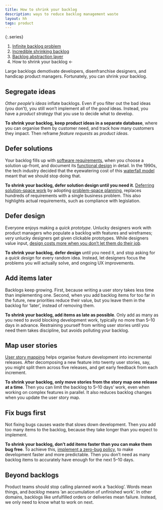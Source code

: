 ```yaml
---
title: How to shrink your backlog
description: ways to reduce backlog management waste
layout: hh
tags: product
---
```


{:.series}
1. [Infinite backlog problem](infinite-backlog)
2. [Incredible shrinking backlog](backlog-shrinkage)
3. [Backlog abstraction layer](backlog-abstraction-layer)
4. How to shrink your backlog ←

Large backlogs demotivate developers, disenfranchise designers, and handicap product managers.
Fortunately, you can shrink your backlog.

## Segregate ideas

_Other people’s ideas_ inflate backlogs.
Even if you filter out the bad ideas (you don’t), you still won’t implement all of the _good_ ideas.
Instead, you have a _product strategy_ that you use to decide what to develop.

**To shrink your backlog, keep product ideas in a separate database**,
where you can organise them by customer need, and track how many customers they impact.
Then reframe _feature requests_ as _product ideas_.

## Defer solutions

Your backlog fills up with [software requirements](https://en.wikipedia.org/wiki/Software_requirements),
when you choose a solution up-front, and document its
[functional design](https://en.wikipedia.org/wiki/Requirements_analysis) in detail.
In the 1990s, the tech industry decided that the eyewatering cost of this
[waterfall model](https://en.wikipedia.org/wiki/Waterfall_model) meant that we should stop doing that.

**To shrink your backlog, defer solution design until you need it**.
[Deferring solution-space work](defer-solutions) by adopting
[problem-space planning](quarterly-objectives),
replaces hundreds of requirements with a single business problem.
This also highlights actual requirements, such as compliance with legislation.

## Defer design

Everyone enjoys making a _quick prototype_.
Unlucky designers work with product managers who populate a backlog with features and wireframes;
_very_ unlucky designers get given clickable prototypes.
While designers value input,
[design costs more when you don’t let them do their job](https://www.boredpanda.com/designer-price-list-client-helps-digital-synopsis/).

**To shrink your backlog, defer design** until you need it,
and stop asking for a _quick design_ for every random idea.
Instead, let designers focus the problems you will actually solve, and ongoing UX improvements.

## Add items later

Backlogs keep growing.
First, because writing a user story takes less time than implementing one.
Second, when you add backlog items for too far in the future, new priorities reduce their value,
but you leave them in the backlog for ‘later’, instead of removing them.

**To shrink your backlog, add items as late as possible**.
Only add as many as you need to avoid blocking development work,
typically no more than 5–10 days in advance.
Restraining yourself from writing user stories until you need them takes discipline,
but avoids polluting your backlog.

## Map user stories

[User story mapping](https://www.jpattonassociates.com/jeff-pattons-book-released-user-story-mapping/)
helps organise feature development into incremental releases.
After decomposing a new feature into twenty user stories, say,
you might split them across five releases, and get early feedback from each increment.

**To shrink your backlog, only move stories from the story map one release at a time**.
Then you can limit the backlog to 5–10 days’ work, even when working on complex features in parallel.
It also reduces backlog changes when you update the user story map.

## Fix bugs first

Not fixing bugs causes waste that slows down development.
Then you add too many items to the backlog, because they take longer than you expect to implement.

**To shrink your backlog, don’t add items faster than you can make them bug free**.
To achieve this, [implement a zero-bug policy](zero-bug-policy),
to make development faster and more predictable.
Then you don’t need as many backlog items to accurately have enough for the next 5–10 days.

## Beyond backlogs

Product teams should stop calling planned work a ‘backlog’.
Words mean things, and _backlog_ means ’an accumulation of unfinished work’.
In other domains, backlogs like unfulfilled orders or deliveries mean failure.
Instead, we only need to know what to work on next.
